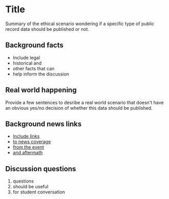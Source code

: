 # Title

Summary of the ethical scenario wondering if a specific type of public record data should be published or not. 

## Background facts

* Include legal
* historical and
* other facts that can 
* help inform the discussion

## Real world happening

Provide a few sentences to desribe a real world scenario that doesn't have an obvious yes/no decision of whether this data should be published.

## Background news links

* [Include links](http://link.com)
* [to news coverage](http://link.com)
* [from the event](http://link.com)
* [and aftermath](http://link.com)

## Discussion questions

1. questions
2. should be useful
3. for student conversation

